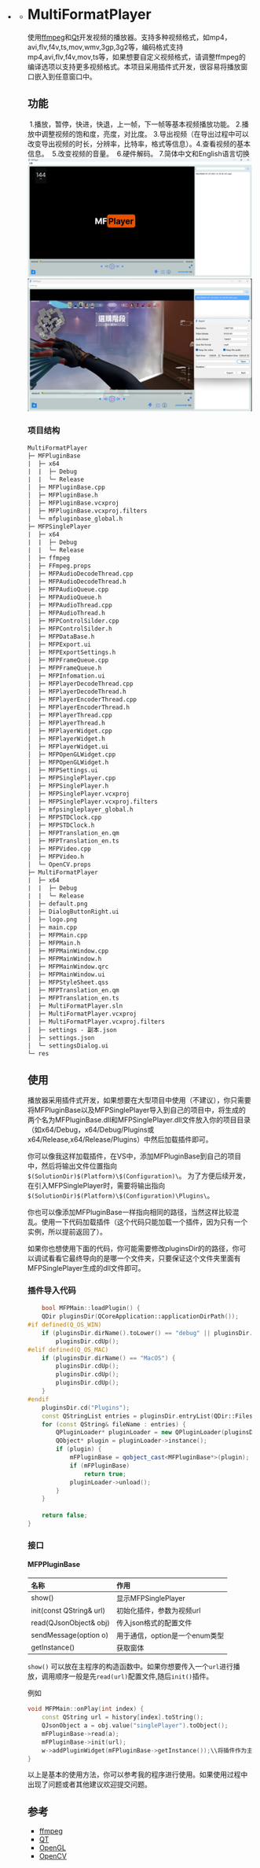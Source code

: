 * * # MultiFormatPlayer
    使用[ffmpeg](https://ffmpeg.org)和[Qt](https://www.qt.io)开发视频的播放器。支持多种视频格式，如mp4，avi,flv,f4v,ts,mov,wmv,3gp,3g2等，编码格式支持mp4,avi,flv,f4v,mov,ts等，如果想要自定义视频格式，请调整ffmpeg的编译选项以支持更多视频格式。本项目采用插件式开发，很容易将播放窗口嵌入到任意窗口中。
    ## 功能
    ​    1.播放，暂停，快进，快退，上一帧，下一帧等基本视频播放功能。
    ​    2.播放中调整视频的饱和度，亮度，对比度。
    ​    3.导出视频（在导出过程中可以改变导出视频的时长，分辨率，比特率，格式等信息）。
    ​    4.查看视频的基本信息。
    ​    5.改变视频的音量。
    ​    6.硬件解码。
    ​    7.简体中文和English语言切换
    ![Alt text](image/image.png)
    ![Alt text](image/image-1.png)
  
    ### 项目结构
    ```
    MultiFormatPlayer
    ├─ MFPluginBase
    |  ├─ x64
    |  |  ├─ Debug
    |  |  └─ Release
    │  ├─ MFPluginBase.cpp
    │  ├─ MFPluginBase.h
    │  ├─ MFPluginBase.vcxproj
    │  ├─ MFPluginBase.vcxproj.filters
    │  └─ mfpluginbase_global.h
    ├─ MFPSinglePlayer
    |  ├─ x64
    |  |  ├─ Debug
    |  |  └─ Release
    │  ├─ ffmpeg
    │  ├─ FFmpeg.props
    │  ├─ MFPAudioDecodeThread.cpp
    │  ├─ MFPAudioDecodeThread.h
    │  ├─ MFPAudioQueue.cpp
    │  ├─ MFPAudioQueue.h
    │  ├─ MFPAudioThread.cpp
    │  ├─ MFPAudioThread.h
    │  ├─ MFPControlSilder.cpp
    │  ├─ MFPControlSilder.h
    │  ├─ MFPDataBase.h
    │  ├─ MFPExport.ui
    │  ├─ MFPExportSettings.h
    │  ├─ MFPFrameQueue.cpp
    │  ├─ MFPFrameQueue.h
    │  ├─ MFPInfomation.ui
    │  ├─ MFPlayerDecodeThread.cpp
    │  ├─ MFPlayerDecodeThread.h
    │  ├─ MFPlayerEncoderThread.cpp
    │  ├─ MFPlayerEncoderThread.h
    │  ├─ MFPlayerThread.cpp
    │  ├─ MFPlayerThread.h
    │  ├─ MFPlayerWidget.cpp
    │  ├─ MFPlayerWidget.h
    │  ├─ MFPlayerWidget.ui
    │  ├─ MFPOpenGLWidget.cpp
    │  ├─ MFPOpenGLWidget.h
    │  ├─ MFPSettings.ui
    │  ├─ MFPSinglePlayer.cpp
    │  ├─ MFPSinglePlayer.h
    │  ├─ MFPSinglePlayer.vcxproj
    │  ├─ MFPSinglePlayer.vcxproj.filters
    │  ├─ mfpsingleplayer_global.h
    │  ├─ MFPSTDClock.cpp
    │  ├─ MFPSTDClock.h
    │  ├─ MFPTranslation_en.qm
    │  ├─ MFPTranslation_en.ts
    │  ├─ MFPVideo.cpp
    │  ├─ MFPVideo.h
    │  └─ OpenCV.props
    ├─ MultiFormatPlayer
    |  ├─ x64
    |  |  ├─ Debug
    |  |  └─ Release
    │  ├─ default.png
    │  ├─ DialogButtonRight.ui
    │  ├─ logo.png
    │  ├─ main.cpp
    │  ├─ MFPMain.cpp
    │  ├─ MFPMain.h
    │  ├─ MFPMainWindow.cpp
    │  ├─ MFPMainWindow.h
    │  ├─ MFPMainWindow.qrc
    │  ├─ MFPMainWindow.ui
    │  ├─ MFPStyleSheet.qss
    │  ├─ MFPTranslation_en.qm
    │  ├─ MFPTranslation_en.ts
    │  ├─ MultiFormatPlayer.sln
    │  ├─ MultiFormatPlayer.vcxproj
    │  ├─ MultiFormatPlayer.vcxproj.filters
    │  ├─ settings - 副本.json
    │  ├─ settings.json
    │  └─ settingsDialog.ui
    └─ res
    ```
  
    ## 使用
  
    播放器采用插件式开发，如果想要在大型项目中使用（不建议），你只需要将MFPluginBase以及MFPSinglePlayer导入到自己的项目中，将生成的两个名为MFPluginBase.dll和MFPSinglePlayer.dll文件放入你的项目目录（如x64/Debug，x64/Debug/Plugins或x64/Release,x64/Release/Plugins）中然后加载插件即可。
  
    你可以像我这样加载插件，在VS中，添加MFPluginBase到自己的项目中，然后将输出文件位置指向`$(SolutionDir)$(Platform)\$(Configuration)\`。
    为了方便后续开发，在引入MFPSinglePlayer时，需要将输出指向`$(SolutionDir)$(Platform)\$(Configuration)\Plugins\`。
  
    你也可以像添加MFPluginBase一样指向相同的路径，当然这样比较混乱。使用一下代码加载插件（这个代码只能加载一个插件，因为只有一个实例，所以提前返回了）。
  
    如果你也想使用下面的代码，你可能需要修改pluginsDir的的路径，你可以调试看看它最终导向的是哪一个文件夹，只要保证这个文件夹里面有MFPSinglePlayer生成的dll文件即可。
  
    ### 插件导入代码
    ``` C++
        bool MFPMain::loadPlugin() {
        QDir pluginsDir(QCoreApplication::applicationDirPath());
    #if defined(Q_OS_WIN)
        if (pluginsDir.dirName().toLower() == "debug" || pluginsDir.dirName().toLower() == "release")
            pluginsDir.cdUp();
    #elif defined(Q_OS_MAC)
        if (pluginsDir.dirName() == "MacOS") {
            pluginsDir.cdUp();
            pluginsDir.cdUp();
            pluginsDir.cdUp();
        }
    #endif
        pluginsDir.cd("Plugins");
        const QStringList entries = pluginsDir.entryList(QDir::Files);
        for (const QString& fileName : entries) {
            QPluginLoader* pluginLoader = new QPluginLoader(pluginsDir.absoluteFilePath(fileName));
            QObject* plugin = pluginLoader->instance();
            if (plugin) {
                mFPluginBase = qobject_cast<MFPluginBase*>(plugin);
                if (mFPluginBase)
                    return true;
                pluginLoader->unload();
            }
        }
    
        return false;
    }
    ```
    ### 接口
    #### MFPPluginBase
    名称     | 作用
    -------- | -----
    show()  | 显示MFPSinglePlayer
    init(const QString& url)  | 初始化插件，参数为视频url
    read(QJsonObject& obj)  | 传入json格式的配置文件
    sendMessage(option o) | 用于通信，option是一个enum类型
    getInstance() | 获取窗体

     `show()` 可以放在主程序的构造函数中。如果你想要传入一个`url`进行播放，调用顺序一般是先`read(url)`配置文件,随后`init()`插件。

    例如
    ```c++
    void MFPMain::onPlay(int index) {
        const QString url = history[index].toString();
        QJsonObject a = obj.value("singlePlayer").toObject();
        mFPluginBase->read(a);
        mFPluginBase->init(url);
        w->addPluginWidget(mFPluginBase->getInstance());\\将插件作为主程序的一部分进行显示
    }
    ```
    以上是基本的使用方法，你可以参考我的程序进行使用。如果使用过程中出现了问题或者其他建议欢迎提交问题。
    ## 参考
    *   [ffmpeg](https://ffmpeg.org)
    *   [QT](https://www.qt.io)
    *   [OpenGL](https://www.opengl.org/)
    *   [OpenCV](https://opencv.org/)
